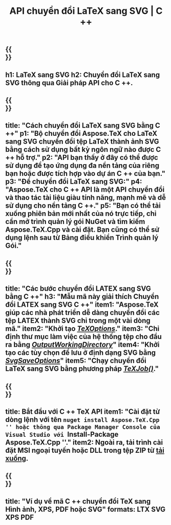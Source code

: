 ﻿---
translation: true
template: /_templates/_conversion-child-cpp.md
title: API chuyển đổi LaTeX sang SVG | C ++
description: Chức năng chuyển đổi LaTeX sang SVG. Tích hợp thư viện C ++ tại chỗ này vào dự án của bạn hoặc sử dụng các ứng dụng đa nền tảng để chuyển đổi LaTeX sang SVG.
keywords: latex sang svg api cpp, latex2svg tích hợp c ++
url: /cpp/conversion/latex-to-svg/
family: tex
platformtag: cpp
feature: conversion
informat: LATEX
outformat: SVG
otherformats: BMP PNG JPEG TIFF PDF XPS
---

{{<section banner>}}
---
h1: LaTeX sang SVG
h2: Chuyển đổi LaTeX sang SVG thông qua Giải pháp API cho C ++.
---

{{<section overview>}}
---
title: "Cách chuyển đổi LaTeX sang SVG bằng C ++"
p1: "Bộ chuyển đổi Aspose.TeX cho LaTeX sang SVG chuyển đổi tệp LaTeX thành ảnh SVG bằng cách sử dụng bất kỳ ngôn ngữ nào được C ++ hỗ trợ."
p2: "API bạn thấy ở đây có thể được sử dụng để tạo ứng dụng đa nền tảng của riêng bạn hoặc được tích hợp vào dự án C ++ của bạn."
p3: "Để chuyển đổi LaTeX sang SVG:"
p4: "Aspose.TeX cho C ++ API là một API chuyển đổi và thao tác tài liệu giàu tính năng, mạnh mẽ và dễ sử dụng cho nền tảng C ++."
p5: "Bạn có thể tải xuống phiên bản mới nhất của nó trực tiếp, chỉ cần mở trình quản lý gói NuGet và tìm kiếm Aspose.TeX.Cpp và cài đặt. Bạn cũng có thể sử dụng lệnh sau từ Bảng điều khiển Trình quản lý Gói."
---

{{<section feature1>}}
---
title: "Các bước chuyển đổi LATEX sang SVG bằng C ++"
h3: "Mẫu mã này giải thích Chuyển đổi LATEX sang SVG C ++"
item1: "Aspose.TeX giúp các nhà phát triển dễ dàng chuyển đổi các tệp LATEX thành SVG chỉ trong một vài dòng mã."
item2: "Khởi tạo [*TeXOptions*](https://reference.aspose.com/tex/cpp/class/aspose.te_x.te_x_options)."
item3: "Chỉ định thư mục làm việc của hệ thống tệp cho đầu ra bằng [*OutputWorkingDirectory*](https://reference.aspose.com/tex/cpp/class/aspose.te_x.te_x_options#aa4f4ea6dab7db5ba1b40800495f16f63)"
item4: "Khởi tạo các tùy chọn để lưu ở định dạng SVG bằng [*SvgSaveOptions*](https://reference.aspose.com/tex/cpp/class/aspose.te_x.presentation.image.svg_save_options)"
item5: "Chạy chuyển đổi LaTeX sang SVG bằng phương pháp [*TeXJob()*](https://reference.aspose.com/tex/cpp/class/aspose.te_x.te_x_job)."
---

{{<section feature2>}}
---
title: Bắt đầu với C ++ TeX API
item1: "Cài đặt từ dòng lệnh với tên ```nuget install Aspose.TeX.Cpp '' hoặc thông qua Package Manager Console của Visual Studio với ```Install-Package Aspose.TeX.Cpp ''."
item2: Ngoài ra, tải trình cài đặt MSI ngoại tuyến hoặc DLL trong tệp ZIP từ [tải xuống](https://downloads.aspose.com/tex/cpp).
---

{{<section widget>}}
---
title: "Ví dụ về mã C ++ chuyển đổi TeX sang Hình ảnh, XPS, PDF hoặc SVG"
formats: LTX SVG XPS PDF
---